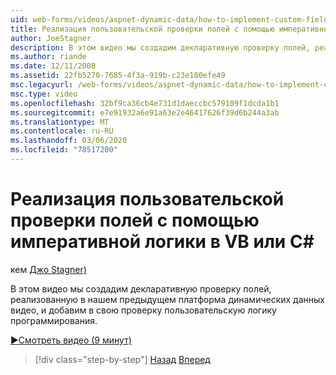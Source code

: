 ```yaml
---
uid: web-forms/videos/aspnet-dynamic-data/how-to-implement-custom-field-validation-with-imperative-logic-in-vb-or-c
title: Реализация пользовательской проверки полей с помощью императивной логики в VB C# или | Документация Майкрософт
author: JoeStagner
description: В этом видео мы создадим декларативную проверку полей, реализованную в нашем предыдущем платформа динамических данных видео, и добавим пользовательскую логику программирования к нашему Val...
ms.author: riande
ms.date: 12/11/2008
ms.assetid: 22fb5270-7685-4f3a-919b-c23e180efe49
msc.legacyurl: /web-forms/videos/aspnet-dynamic-data/how-to-implement-custom-field-validation-with-imperative-logic-in-vb-or-c
msc.type: video
ms.openlocfilehash: 32bf9ca36cb4e731d1daeccbc579109f1dcda1b1
ms.sourcegitcommit: e7e91932a6e91a63e2e46417626f39d6b244a3ab
ms.translationtype: MT
ms.contentlocale: ru-RU
ms.lasthandoff: 03/06/2020
ms.locfileid: "78517200"
---
```

# <a name="how-to-implement-custom-field-validation-with-imperative-logic-in-vb-or-c"></a>Реализация пользовательской проверки полей с помощью императивной логики в VB или C\#

кем [Джо Stagner)](https://github.com/JoeStagner)

В этом видео мы создадим декларативную проверку полей, реализованную в нашем предыдущем платформа динамических данных видео, и добавим в свою проверку пользовательскую логику программирования.

[&#9654;Смотреть видео (9 минут)](https://channel9.msdn.com/Blogs/ASP-NET-Site-Videos/how-to-implement-custom-field-validation-with-imperative-logic-in-vb-or-c)

> [!div class="step-by-step"]
> [Назад](how-to-use-attribute-validation-in-aspnet-dynamic-data-applications.md)
> [Вперед](how-to-remove-columns-from-your-dynamicdata-data-grids.md)
